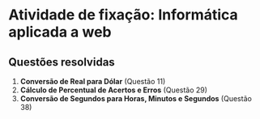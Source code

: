 # Atividade de fixação: Informática aplicada a web

## Questões resolvidas

1. **Conversão de Real para Dólar** (Questão 11)
2. **Cálculo de Percentual de Acertos e Erros** (Questão 29)
3. **Conversão de Segundos para Horas, Minutos e Segundos** (Questão 38)

